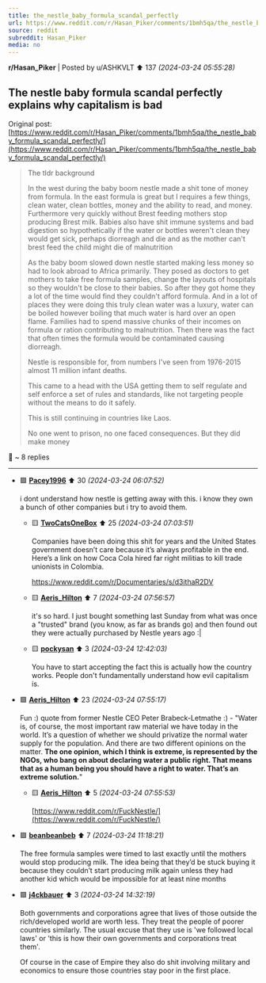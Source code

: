 ```yaml
---
title: the_nestle_baby_formula_scandal_perfectly
url: https://www.reddit.com/r/Hasan_Piker/comments/1bmh5qa/the_nestle_baby_formula_scandal_perfectly/
source: reddit
subreddit: Hasan_Piker
media: no
---
```

**r/Hasan_Piker** | Posted by u/ASHKVLT ⬆️ 137 _(2024-03-24 05:55:28)_

## The nestle baby formula scandal perfectly explains why capitalism is bad 

Original post: [https://www.reddit.com/r/Hasan_Piker/comments/1bmh5qa/the_nestle_baby_formula_scandal_perfectly/](https://www.reddit.com/r/Hasan_Piker/comments/1bmh5qa/the_nestle_baby_formula_scandal_perfectly/)

> The tldr background
> 
> In the west during the baby boom nestle made a shit tone of money from formula. In the east formula is great but I requires a few things, clean water, clean bottles, money and the ability to read, and money. Furthermore very quickly without Brest feeding mothers stop producing Brest milk. Babies also have shit immune systems and bad digestion so hypothetically if the water or bottles weren't clean they would get sick, perhaps diorreagh and die and as the mother can't brest feed the child might die of malnutrition 
> 
> As the baby boom slowed down nestle started making less money so had to look abroad to Africa primarily. They posed as doctors to get mothers to take free formula samples, change the layouts of hospitals so they wouldn't be close to their babies. So after they got home they a lot of the time would find they couldn't afford formula. And in a lot of places they were doing this truly clean water was a luxury, water can be boiled however boiling that much water is hard over an open flame. Families had to spend massive chunks of their incomes on formula or ration contributing to malnutrition. Then there was the fact that often times the formula would be contaminated causing diorreagh. 
> 
> Nestle is responsible for, from numbers I've seen from 1976-2015 almost 11 million infant deaths. 
> 
> This came to a head with the USA getting them to self regulate and self enforce a set of rules and standards, like not targeting people without the means to do it safely.
> 
> This is still continuing in countries like Laos. 
> 
> No one went to prison, no one faced consequences. But they did make money 

💬 ~ 8 replies

---

* 🟩 **[Pacey1996](https://www.reddit.com/user/Pacey1996)** ⬆️ 30 _(2024-03-24 06:07:52)_

	i dont understand how nestle is getting away with this. i know they own a bunch of other companies but i try to avoid them.

	* 🟨 **[TwoCatsOneBox](https://www.reddit.com/user/TwoCatsOneBox)** ⬆️ 25 _(2024-03-24 07:03:51)_

		Companies have been doing this shit for years and the United States government doesn’t care because it’s always profitable in the end. Here’s a link on how Coca Cola hired far right militias to kill trade unionists in Colombia.
		
		https://www.reddit.com/r/Documentaries/s/d3ithaR2DV

	* 🟨 **[Aeris_Hilton](https://www.reddit.com/user/Aeris_Hilton)** ⬆️ 7 _(2024-03-24 07:56:57)_

		it's so hard. I just bought something last Sunday from what was once a "trusted" brand (you know, as far as brands go) and then found out they were actually purchased by Nestle years ago :|

	* 🟨 **[pockysan](https://www.reddit.com/user/pockysan)** ⬆️ 3 _(2024-03-24 12:42:03)_

		You have to start accepting the fact this is actually how the country works.  People don't fundamentally understand how evil capitalism is.

* 🟩 **[Aeris_Hilton](https://www.reddit.com/user/Aeris_Hilton)** ⬆️ 23 _(2024-03-24 07:55:17)_

	Fun :) quote from former Nestle CEO Peter Brabeck-Letmathe :) - "Water is, of course, the most important raw material we have today in the world. It’s a question of whether we should privatize the normal water supply for the population. And there are two different opinions on the matter. **The one opinion, which I think is extreme, is represented by the NGOs, who bang on about declaring water a public right. That means that as a human being you should have a right to water. That’s an extreme solution.**"

	* 🟨 **[Aeris_Hilton](https://www.reddit.com/user/Aeris_Hilton)** ⬆️ 5 _(2024-03-24 07:55:53)_

		[https://www.reddit.com/r/FuckNestle/](https://www.reddit.com/r/FuckNestle/)

* 🟩 **[beanbeanbeb](https://www.reddit.com/user/beanbeanbeb)** ⬆️ 7 _(2024-03-24 11:18:21)_

	The free formula samples were timed to last exactly until the mothers would stop producing milk. The idea being that they’d be stuck buying it because they couldn’t start producing milk again unless they had another kid which would be impossible for at least nine months 

* 🟩 **[j4ckbauer](https://www.reddit.com/user/j4ckbauer)** ⬆️ 3 _(2024-03-24 14:32:19)_

	Both governments and corporations agree that lives of those outside the rich/developed world are worth less.  They treat the people of poorer countries similarly.  The usual excuse that they use is 'we followed local laws' or 'this is how their own governments and corporations treat them'.

	Of course in the case of Empire they also do shit involving military and economics to ensure those countries stay poor in the first place.


